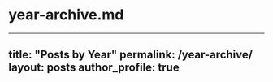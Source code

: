 # year-archive.md
---
title: "Posts by Year"
permalink: /year-archive/
layout: posts
author_profile: true
---

